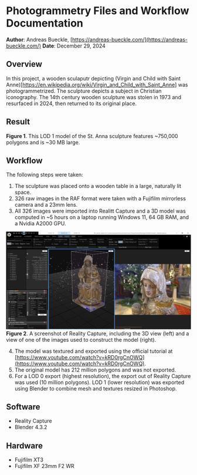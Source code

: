 # Photogrammetry Files and Workflow Documentation
**Author**: Andreas Bueckle, [https://andreas-bueckle.com/](https://andreas-bueckle.com/)
**Date**: December 29, 2024

## Overview
In this project, a wooden sculaputr depicting (Virgin and Child with Saint Anne)[https://en.wikipedia.org/wiki/Virgin_and_Child_with_Saint_Anne] was photogrammetrized. The sculpture depicts a subject in Christian iconography. The 14th century wooden sculpture was stolen in 1973 and resurfaced in 2024, then returned to its original place.  

## Result

<model-viewer src="/models/anna_lod_1.glb" alt="3D model" auto-rotate camera-controls></model-viewer>

**Figure 1**. This LOD 1 model of the St. Anna sculpture features ~750,000 polygons and is ~30 MB large.

## Workflow
The following steps were taken: 

1. The sculpture was placed onto a wooden table in a large, naturally lit space.    
2. 326 raw images in the RAF format were taken with a Fujifilm mirrorless camera and a 23mm lens. 
3. All 326 images were imported into Realitt Capture and a 3D model was computed in ~5 hours on a laptop running Windows 11, 64 GB RAM, and a Nvidia A2000 GPU.

![](/docs/images/rc_capture.png)
**Figure 2**. A screenshot of Reality Capture, including the 3D view (left) and a view of one of the images used to construct the model (right).

4. The model was textured and exported using the official tutorial at [https://www.youtube.com/watch?v=kRD0rgCnOWQ](https://www.youtube.com/watch?v=kRD0rgCnOWQ).
5. The original model has 212 million polygons and was not exported. 
6. For a LOD 0 export (highest resolution), the export out of Reality Capture was used (10 million polygons). LOD 1 (lower resolution) was exported using Blender to combine mesh and textures  resized in Photoshop.   

## Software 
- Reality Capture
- Blender 4.3.2

## Hardware
- Fujifilm XT3
- Fujifilm XF 23mm F2 WR
